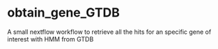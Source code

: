 # obtain_gene_GTDB
A small nextflow workflow to retrieve all the hits for an specific gene of interest with HMM from GTDB
